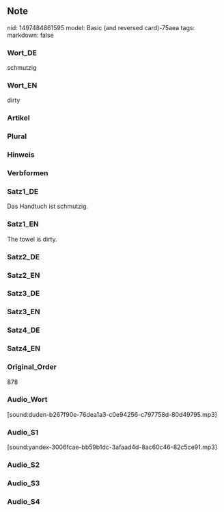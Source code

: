 ## Note
nid: 1497484861595
model: Basic (and reversed card)-75aea
tags: 
markdown: false

### Wort_DE
schmutzig

### Wort_EN
dirty

### Artikel


### Plural


### Hinweis


### Verbformen


### Satz1_DE
Das Handtuch ist schmutzig.

### Satz1_EN
The towel is dirty.

### Satz2_DE


### Satz2_EN


### Satz3_DE


### Satz3_EN


### Satz4_DE


### Satz4_EN


### Original_Order
878

### Audio_Wort
[sound:duden-b267f90e-76dea1a3-c0e94256-c797758d-80d49795.mp3]

### Audio_S1
[sound:yandex-3006fcae-bb59b1dc-3afaad4d-8ac60c46-82c5ce91.mp3]

### Audio_S2


### Audio_S3


### Audio_S4

